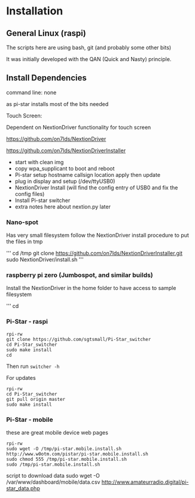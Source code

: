 # Installation

## General Linux (raspi)
 The scripts here are using bash, git (and probably some other bits)

It was initially developed with the QAN (Quick and Nasty) principle.

## Install Dependencies

command line: none

as pi-star installs most of the bits needed

Touch Screen:

Dependent on NextionDriver functionality for touch screen

https://github.com/on7lds/NextionDriver

https://github.com/on7lds/NextionDriverInstaller

* start with clean img
* copy wpa_supplicant to boot and reboot
* Pi-star setup hostname callsign location apply then update
* plug in display and setup (/dev/ttyUSB0)
* NextionDriver Install (will find the config entry of USB0 and fix the config files)
* Install Pi-star switcher
* extra notes here about nextion.py later

### Nano-spot

Has very small filesystem follow the NextionDriver install procedure to put the files in tmp

'''
cd /tmp
git clone https://github.com/on7lds/NextionDriverInstaller.git
sudo NextionDriver/install.sh
'''

### raspberry pi zero (Jumbospot, and similar builds)

Install the NextionDriver in the home folder to have access to sample filesystem


'''
cd


### Pi-Star - raspi

```
rpi-rw
git clone https://github.com/sgtsmall/Pi-Star_switcher
cd Pi-Star_switcher
sudo make install
cd

```

Then run
```switcher -h```


For updates

```
rpi-rw
cd Pi-Star_switcher
git pull origin master
sudo make install
```


### Pi-Star - mobile

these are great mobile device web pages

```
rpi-rw
sudo wget -O /tmp/pi-star.mobile.install.sh http://www.w0otm.com/pistar/pi-star.mobile.install.sh
sudo chmod 555 /tmp/pi-star.mobile.install.sh
sudo /tmp/pi-star.mobile.install.sh
```


script to download data sudo wget -O /var/www/dashboard/mobile/data.csv http://www.amateurradio.digital/pi-star_data.php
